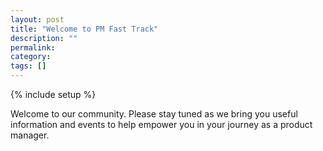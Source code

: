 ```yaml
---
layout: post
title: "Welcome to PM Fast Track"
description: ""
permalink:
category:
tags: []
---
```

{% include setup %}

Welcome to our community. Please stay tuned as we bring you useful information and events to help empower you in your journey as a product manager.
